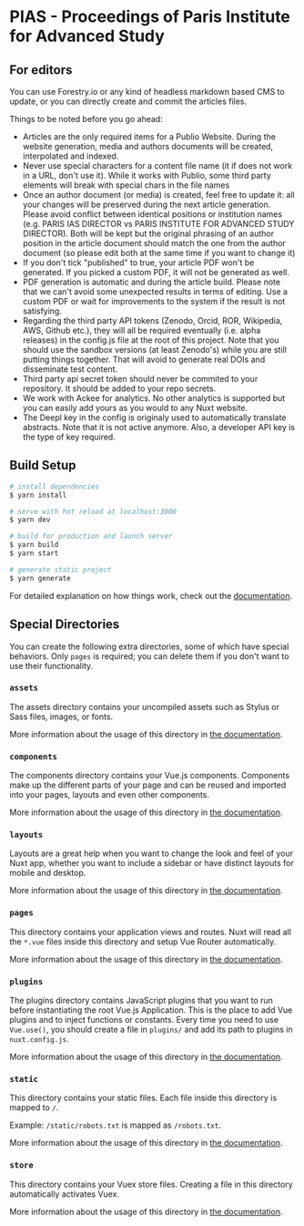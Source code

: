 # PIAS - Proceedings of Paris Institute for Advanced Study

## For editors

You can use Forestry.io or any kind of headless markdown based CMS to update, or you can directly create and commit the articles files.

Things to be noted before you go ahead:
- Articles are the only required items for a Publio Website. During the website generation, media and authors documents will be created, interpolated and indexed.
- Never use special characters for a content file name (it if does not work in a URL, don't use it). While it works with Publio, some third party elements will break with special chars in the file names
- Once an author document (or media) is created, feel free to update it: all your changes will be preserved during the next article generation. Please avoid conflict between identical positions or institution names (e.g. PARIS IAS DIRECTOR vs PARIS INSTITUTE FOR ADVANCED STUDY DIRECTOR). Both will be kept but the original phrasing of an author position in the article document should match the one from the author document (so please edit both at the same time if you want to change it)
- If you don't tick "published" to true, your article PDF won't be generated. If you picked a custom PDF, it will not be generated as well.
- PDF generation is automatic and during the article build. Please note that we can't avoid some unexpected results in terms of editing. Use a custom PDF or wait for improvements to the system if the result is not satisfying.
- Regarding the third party API tokens (Zenodo, Orcid, ROR, Wikipedia, AWS, Github etc.), they will all be required eventually (i.e. alpha releases) in the config.js file at the root of this project. Note that you should use the sandbox versions (at least Zenodo's) while you are still putting things together. That will avoid to generate real DOIs and disseminate test content.
- Third party api secret token should never be commited to your repository. It should be added to your repo secrets.
- We work with Ackee for analytics. No other analytics is supported but you can easily add yours as you would to any Nuxt website.
- The Deepl key in the config is originaly used to automatically translate abstracts. Note that it is not active anymore. Also, a developer API key is the type of key required.

## Build Setup

```bash
# install dependencies
$ yarn install

# serve with hot reload at localhost:3000
$ yarn dev

# build for production and launch server
$ yarn build
$ yarn start

# generate static project
$ yarn generate
```

For detailed explanation on how things work, check out the [documentation](https://nuxtjs.org).

## Special Directories

You can create the following extra directories, some of which have special behaviors. Only `pages` is required; you can delete them if you don't want to use their functionality.

### `assets`

The assets directory contains your uncompiled assets such as Stylus or Sass files, images, or fonts.

More information about the usage of this directory in [the documentation](https://nuxtjs.org/docs/2.x/directory-structure/assets).

### `components`

The components directory contains your Vue.js components. Components make up the different parts of your page and can be reused and imported into your pages, layouts and even other components.

More information about the usage of this directory in [the documentation](https://nuxtjs.org/docs/2.x/directory-structure/components).

### `layouts`

Layouts are a great help when you want to change the look and feel of your Nuxt app, whether you want to include a sidebar or have distinct layouts for mobile and desktop.

More information about the usage of this directory in [the documentation](https://nuxtjs.org/docs/2.x/directory-structure/layouts).

### `pages`

This directory contains your application views and routes. Nuxt will read all the `*.vue` files inside this directory and setup Vue Router automatically.

More information about the usage of this directory in [the documentation](https://nuxtjs.org/docs/2.x/get-started/routing).

### `plugins`

The plugins directory contains JavaScript plugins that you want to run before instantiating the root Vue.js Application. This is the place to add Vue plugins and to inject functions or constants. Every time you need to use `Vue.use()`, you should create a file in `plugins/` and add its path to plugins in `nuxt.config.js`.

More information about the usage of this directory in [the documentation](https://nuxtjs.org/docs/2.x/directory-structure/plugins).

### `static`

This directory contains your static files. Each file inside this directory is mapped to `/`.

Example: `/static/robots.txt` is mapped as `/robots.txt`.

More information about the usage of this directory in [the documentation](https://nuxtjs.org/docs/2.x/directory-structure/static).

### `store`

This directory contains your Vuex store files. Creating a file in this directory automatically activates Vuex.

More information about the usage of this directory in [the documentation](https://nuxtjs.org/docs/2.x/directory-structure/store).

